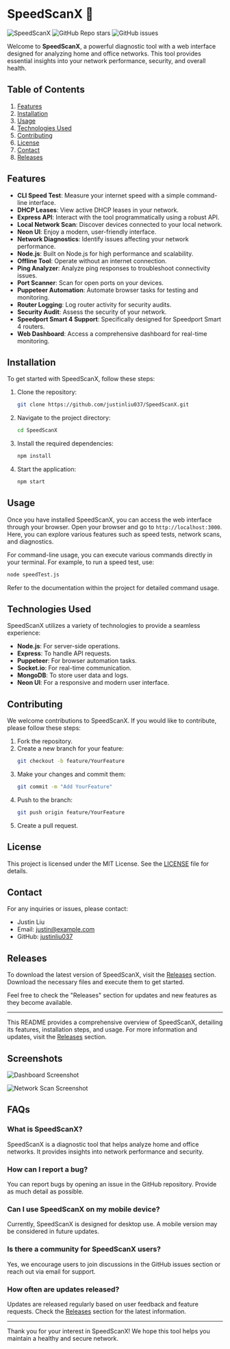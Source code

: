 # SpeedScanX 🚀

![SpeedScanX](https://img.shields.io/badge/SpeedScanX-v1.0.0-blue.svg) ![GitHub Repo stars](https://img.shields.io/github/stars/justinliu037/SpeedScanX) ![GitHub issues](https://img.shields.io/github/issues/justinliu037/SpeedScanX)

Welcome to **SpeedScanX**, a powerful diagnostic tool with a web interface designed for analyzing home and office networks. This tool provides essential insights into your network performance, security, and overall health.

## Table of Contents

1. [Features](#features)
2. [Installation](#installation)
3. [Usage](#usage)
4. [Technologies Used](#technologies-used)
5. [Contributing](#contributing)
6. [License](#license)
7. [Contact](#contact)
8. [Releases](#releases)

## Features

- **CLI Speed Test**: Measure your internet speed with a simple command-line interface.
- **DHCP Leases**: View active DHCP leases in your network.
- **Express API**: Interact with the tool programmatically using a robust API.
- **Local Network Scan**: Discover devices connected to your local network.
- **Neon UI**: Enjoy a modern, user-friendly interface.
- **Network Diagnostics**: Identify issues affecting your network performance.
- **Node.js**: Built on Node.js for high performance and scalability.
- **Offline Tool**: Operate without an internet connection.
- **Ping Analyzer**: Analyze ping responses to troubleshoot connectivity issues.
- **Port Scanner**: Scan for open ports on your devices.
- **Puppeteer Automation**: Automate browser tasks for testing and monitoring.
- **Router Logging**: Log router activity for security audits.
- **Security Audit**: Assess the security of your network.
- **Speedport Smart 4 Support**: Specifically designed for Speedport Smart 4 routers.
- **Web Dashboard**: Access a comprehensive dashboard for real-time monitoring.

## Installation

To get started with SpeedScanX, follow these steps:

1. Clone the repository:
   ```bash
   git clone https://github.com/justinliu037/SpeedScanX.git
   ```

2. Navigate to the project directory:
   ```bash
   cd SpeedScanX
   ```

3. Install the required dependencies:
   ```bash
   npm install
   ```

4. Start the application:
   ```bash
   npm start
   ```

## Usage

Once you have installed SpeedScanX, you can access the web interface through your browser. Open your browser and go to `http://localhost:3000`. Here, you can explore various features such as speed tests, network scans, and diagnostics.

For command-line usage, you can execute various commands directly in your terminal. For example, to run a speed test, use:
```bash
node speedTest.js
```

Refer to the documentation within the project for detailed command usage.

## Technologies Used

SpeedScanX utilizes a variety of technologies to provide a seamless experience:

- **Node.js**: For server-side operations.
- **Express**: To handle API requests.
- **Puppeteer**: For browser automation tasks.
- **Socket.io**: For real-time communication.
- **MongoDB**: To store user data and logs.
- **Neon UI**: For a responsive and modern user interface.

## Contributing

We welcome contributions to SpeedScanX. If you would like to contribute, please follow these steps:

1. Fork the repository.
2. Create a new branch for your feature:
   ```bash
   git checkout -b feature/YourFeature
   ```
3. Make your changes and commit them:
   ```bash
   git commit -m "Add YourFeature"
   ```
4. Push to the branch:
   ```bash
   git push origin feature/YourFeature
   ```
5. Create a pull request.

## License

This project is licensed under the MIT License. See the [LICENSE](LICENSE) file for details.

## Contact

For any inquiries or issues, please contact:

- Justin Liu
- Email: justin@example.com
- GitHub: [justinliu037](https://github.com/justinliu037)

## Releases

To download the latest version of SpeedScanX, visit the [Releases](https://github.com/justinliu037/SpeedScanX/releases) section. Download the necessary files and execute them to get started.

Feel free to check the "Releases" section for updates and new features as they become available.

---

This README provides a comprehensive overview of SpeedScanX, detailing its features, installation steps, and usage. For more information and updates, visit the [Releases](https://github.com/justinliu037/SpeedScanX/releases) section.

## Screenshots

![Dashboard Screenshot](https://via.placeholder.com/800x400?text=Dashboard+Screenshot)

![Network Scan Screenshot](https://via.placeholder.com/800x400?text=Network+Scan+Screenshot)

## FAQs

### What is SpeedScanX?

SpeedScanX is a diagnostic tool that helps analyze home and office networks. It provides insights into network performance and security.

### How can I report a bug?

You can report bugs by opening an issue in the GitHub repository. Provide as much detail as possible.

### Can I use SpeedScanX on my mobile device?

Currently, SpeedScanX is designed for desktop use. A mobile version may be considered in future updates.

### Is there a community for SpeedScanX users?

Yes, we encourage users to join discussions in the GitHub issues section or reach out via email for support.

### How often are updates released?

Updates are released regularly based on user feedback and feature requests. Check the [Releases](https://github.com/justinliu037/SpeedScanX/releases) section for the latest information.

---

Thank you for your interest in SpeedScanX! We hope this tool helps you maintain a healthy and secure network.